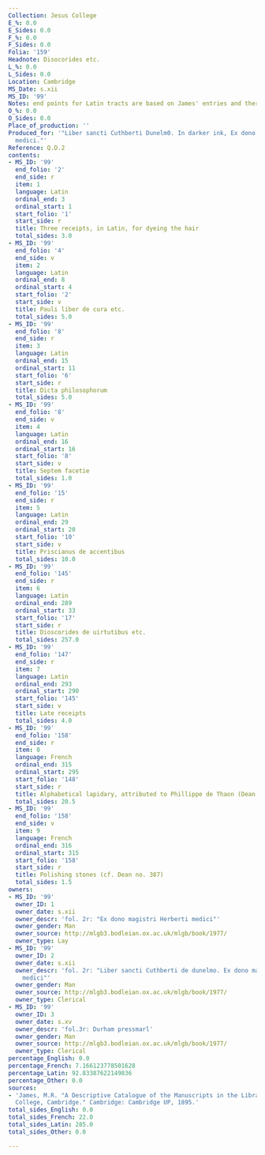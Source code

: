 ```yaml
---
Collection: Jesus College
E_%: 0.0
E_Sides: 0.0
F_%: 0.0
F_Sides: 0.0
Folia: '159'
Headnote: Disocorides etc.
L_%: 0.0
L_Sides: 0.0
Location: Cambridge
MS_Date: s.xii
MS_ID: '99'
Notes: end points for Latin tracts are based on James' entries and therefore approximate
O_%: 0.0
O_Sides: 0.0
Place_of_production: ''
Produced_for: '"Liber sancti Cuthberti Dunelm0. In darker ink, Ex dono magistri Herberti
  medici."'
Reference: Q.D.2
contents:
- MS_ID: '99'
  end_folio: '2'
  end_side: r
  item: 1
  language: Latin
  ordinal_end: 3
  ordinal_start: 1
  start_folio: '1'
  start_side: r
  title: Three receipts, in Latin, for dyeing the hair
  total_sides: 3.0
- MS_ID: '99'
  end_folio: '4'
  end_side: v
  item: 2
  language: Latin
  ordinal_end: 8
  ordinal_start: 4
  start_folio: '2'
  start_side: v
  title: Pauli liber de cura etc.
  total_sides: 5.0
- MS_ID: '99'
  end_folio: '8'
  end_side: r
  item: 3
  language: Latin
  ordinal_end: 15
  ordinal_start: 11
  start_folio: '6'
  start_side: r
  title: Dicta philosophorum
  total_sides: 5.0
- MS_ID: '99'
  end_folio: '8'
  end_side: v
  item: 4
  language: Latin
  ordinal_end: 16
  ordinal_start: 16
  start_folio: '8'
  start_side: v
  title: Septem facetie
  total_sides: 1.0
- MS_ID: '99'
  end_folio: '15'
  end_side: r
  item: 5
  language: Latin
  ordinal_end: 29
  ordinal_start: 20
  start_folio: '10'
  start_side: v
  title: Priscianus de accentibus
  total_sides: 10.0
- MS_ID: '99'
  end_folio: '145'
  end_side: r
  item: 6
  language: Latin
  ordinal_end: 289
  ordinal_start: 33
  start_folio: '17'
  start_side: r
  title: Dioscorides de uirtutibus etc.
  total_sides: 257.0
- MS_ID: '99'
  end_folio: '147'
  end_side: r
  item: 7
  language: Latin
  ordinal_end: 293
  ordinal_start: 290
  start_folio: '145'
  start_side: v
  title: Late receipts
  total_sides: 4.0
- MS_ID: '99'
  end_folio: '158'
  end_side: r
  item: 8
  language: French
  ordinal_end: 315
  ordinal_start: 295
  start_folio: '148'
  start_side: r
  title: Alphabetical lapidary, attributed to Phillippe de Thaon (Dean no. 355)
  total_sides: 20.5
- MS_ID: '99'
  end_folio: '158'
  end_side: v
  item: 9
  language: French
  ordinal_end: 316
  ordinal_start: 315
  start_folio: '158'
  start_side: r
  title: Polishing stones (cf. Dean no. 387)
  total_sides: 1.5
owners:
- MS_ID: '99'
  owner_ID: 1
  owner_date: s.xii
  owner_descr: 'fol. 2r: "Ex dono magistri Herberti medici"'
  owner_gender: Man
  owner_source: http://mlgb3.bodleian.ox.ac.uk/mlgb/book/1977/
  owner_type: Lay
- MS_ID: '99'
  owner_ID: 2
  owner_date: s.xii
  owner_descr: 'fol. 2r: "Liber sancti Cuthberti de dunelmo. Ex dono magistri Herberti
    medici"'
  owner_gender: Man
  owner_source: http://mlgb3.bodleian.ox.ac.uk/mlgb/book/1977/
  owner_type: Clerical
- MS_ID: '99'
  owner_ID: 3
  owner_date: s.xv
  owner_descr: 'fol.3r: Durham pressmarl'
  owner_gender: Man
  owner_source: http://mlgb3.bodleian.ox.ac.uk/mlgb/book/1977/
  owner_type: Clerical
percentage_English: 0.0
percentage_French: 7.166123778501628
percentage_Latin: 92.83387622149836
percentage_Other: 0.0
sources:
- 'James, M.R. "A Descriptive Catalogue of the Manuscripts in the Library of Jesus
  College, Cambridge." Cambridge: Cambridge UP, 1895.'
total_sides_English: 0.0
total_sides_French: 22.0
total_sides_Latin: 285.0
total_sides_Other: 0.0

---
```

